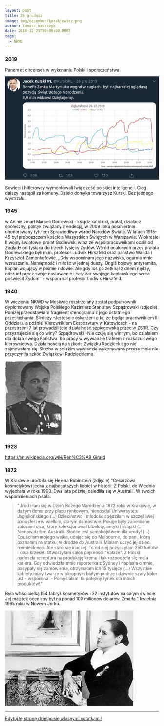 ```yaml
---
layout: post
title: 25 grudnia
image: img/december/kozakiewicz.png
author: Tomasz Waszczyk
date: 2018-12-25T10:00:00.000Z
tags:
  - NKWD
---
```


### 2019

Panem et circenses w wykonaniu Polski i społeczeństwa.

<img src="./img/december/kurski.png"/><br>

Sowieci i hitlerowcy wymordowali lwią cześć polskiej inteligencji. Ciąg dalszy nastąpił za komuny. Dzieło domyka towarzysz Kurski. Bez jednego wystrzału.

### 1945

w Aninie zmarł Marceli Godlewski - ksiądz katolicki, prałat, działacz społeczny, polityk związany z endecją, w 2009 roku pośmiertnie uhonorowany tytułem Sprawiedliwy wśród Narodów Świata. W latach 1915-45 był proboszczem kościoła Wszystkich Świętych w Warszawie. W okresie II wojny światowej prałat Godlewski wraz ze współpracownikami ocalił od Zagłady od tysiąca do trzech tysięcy Żydów. Wśród ocalonych przez prałata Godlewskiego byli m.in. profesor Ludwik Hirszfeld oraz państwo Wanda i Krzysztof Zamenhofowie. ,,Gdy wspominam jego nazwisko, ogarnia mnie wzruszenie. Namiętność i miłość w jednej duszy. Ongiś bojowy antysemita, kapłan wojujący w piśmie i słowie. Ale gdy los go zetknął z dnem nędzy, odrzucił precz swoje nastawienie i cały żar swojego kapłańskiego serca poświęcił Żydom'' - wspominał profesor Ludwik Hirszfeld.

### 1940

W więzieniu NKWD w Moskwie rozstrzelany został podpułkownik dyplomowany Wojska Polskiego Kazimierz Stanisław Szpądrowski (zdjęcie).
Poniżej przedstawiam fragment stenogramu z jego ostatniego przesłuchania:
Śledczy
-Jesteście oskarżeni o to, że będąc pracownikiem lI Oddziału, a później Kierownikiem Ekspozytury w Katowicach - na przestrzeni 7 lat prowadziliście działalność szpiegowską przeciw ZSRR. Czy przyznajecie się do winy?
Szpądrowski
-Nie czuję się winnym, bo działałem dla dobra swego Państwa. Do pracy w wywiadzie trafiłem z rozkazu swego kierownictwa. Działalnością na szkodę Związku Radzieckiego nie zajmowałem się. Służba w polskim wywiadzie wykonywana przeze mnie nie przyczyniła szkód Związkowi Radzieckiemu.

<img src="./img/december/szpadrowski.jpg"/><br>

### 1923

https://en.wikipedia.org/wiki/Ren%C3%A9_Girard

### 1872

W Krakowie urodziła się Helena Rubinstein (zdjęcie) "Cesarzowa kosmetyków) jedna z najbogatszych kobiet w historii. Z Polski, do Wiednia wyjechała w roku 1900. Dwa lata później osiedliła się w Australii.
W swoich wspomnieniach pisała:
> "Urodziłam się w Dzień Bożego Narodzenia 1872 roku w Krakowie, w dużym domu przy placu rynkowym, nieopodal Uniwersytetu Jagiellońskiego (...) Dzieciństwo i młodość spędziłam w szczęśliwej atmosferze w wielkim, starym domostwie. Pokoje były zapełnione zbiorami ojca, który kolekcjonował bibeloty, antyki i książki (...) Nienawidziłam Australii. Słońce jest samobójstwem dla urody! (...) Opuściłam mojego wujka, udając się do Melbourne, do pani, którą poznałam na statku, w drodze do Australii. Miałam uczyć jej dzieci niemieckiego. Ale stało się inaczej. To od niej pożyczyłam 250 funtów i kilka krzeseł. Otworzyłam salon piękności "Valaze". Z Polski nadeszła receptura na produkcję kremu i tak rozpoczęła się moja kariera. Gdy odwiedziła mnie reporterka z Sydney i napisała o mnie, posypały się zamówienia, otrzymałam ich 15 tysięcy (...) Wszystkie kobiety miały twarze w okropnym białym pudrze i dziwnie szary kolor ust - wspomina. - Pomyślałam: to potężny rynek dla moich produktów!."

Była właścicielką 154 fabryk kosmetyków i 32 instytutów na całym świecie. Jej majątek oceniany był na ponad 100 milionów dolarów.
Zmarła 1 kwietnia 1965 roku w Nowym Jorku.

<img src="./img/december/rubinstein.jpg"/><br>

---

<a href="https://github.com/TomaszWaszczyk/historia.waszczyk.com/edit/master/src/content/december-8.md" target="_blank">Edytuj tę stronę dzieląc się własnymi notatkami!</a>
